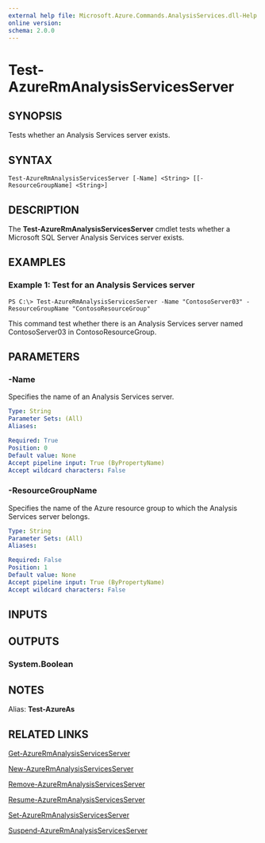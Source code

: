 ```yaml
---
external help file: Microsoft.Azure.Commands.AnalysisServices.dll-Help.xml
online version: 
schema: 2.0.0
---
```


# Test-AzureRmAnalysisServicesServer

## SYNOPSIS
Tests whether an Analysis Services server exists.

## SYNTAX

```
Test-AzureRmAnalysisServicesServer [-Name] <String> [[-ResourceGroupName] <String>]
```

## DESCRIPTION
The **Test-AzureRmAnalysisServicesServer** cmdlet tests whether a Microsoft SQL Server Analysis Services server exists.

## EXAMPLES

### Example 1: Test for an Analysis Services server 
```
PS C:\> Test-AzureRmAnalysisServicesServer -Name "ContosoServer03" -ResourceGroupName "ContosoResourceGroup"
```

This command test whether there is an Analysis Services server named ContosoServer03 in ContosoResourceGroup.

## PARAMETERS

### -Name
Specifies the name of an Analysis Services server.

```yaml
Type: String
Parameter Sets: (All)
Aliases: 

Required: True
Position: 0
Default value: None
Accept pipeline input: True (ByPropertyName)
Accept wildcard characters: False
```

### -ResourceGroupName
Specifies the name of the Azure resource group to which the Analysis Services server belongs.

```yaml
Type: String
Parameter Sets: (All)
Aliases: 

Required: False
Position: 1
Default value: None
Accept pipeline input: True (ByPropertyName)
Accept wildcard characters: False
```

## INPUTS

## OUTPUTS

### System.Boolean

## NOTES
Alias: **Test-AzureAs**

## RELATED LINKS

[Get-AzureRmAnalysisServicesServer](./Get-AzureRmAnalysisServicesServer.md)

[New-AzureRmAnalysisServicesServer](./New-AzureRmAnalysisServicesServer.md)

[Remove-AzureRmAnalysisServicesServer](./Remove-AzureRmAnalysisServicesServer.md)

[Resume-AzureRmAnalysisServicesServer](./Resume-AzureRmAnalysisServicesServer.md)

[Set-AzureRmAnalysisServicesServer](./Set-AzureRmAnalysisServicesServer.md)

[Suspend-AzureRmAnalysisServicesServer](./Suspend-AzureRmAnalysisServicesServer.md)
